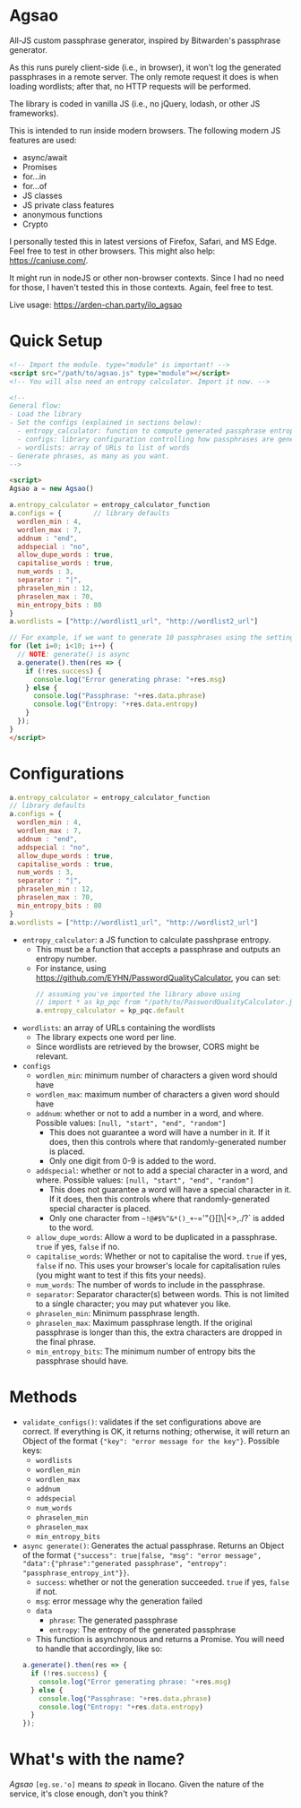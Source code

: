 # Agsao
All-JS custom passphrase generator, inspired by Bitwarden's passphrase generator.

As this runs purely client-side (i.e., in browser), it won't log the generated passphrases in a remote server. The only remote request it does is when loading wordlists; after that, no HTTP requests will be performed.

The library is coded in vanilla JS (i.e., no jQuery, lodash, or other JS frameworks).

This is intended to run inside modern browsers. The following modern JS features are used:
- async/await
- Promises
- for...in
- for...of
- JS classes
- JS private class features
- anonymous functions
- Crypto

I personally tested this in latest versions of Firefox, Safari, and MS Edge. Feel free to test in other browsers. This might also help: https://caniuse.com/.

It might run in nodeJS or other non-browser contexts. Since I had no need for those, I haven't tested this in those contexts. Again, feel free to test.


Live usage: https://arden-chan.party/ilo_agsao


# Quick Setup
```html
<!-- Import the module. type="module" is important! -->
<script src="/path/to/agsao.js" type="module"></script>
<!-- You will also need an entropy calculator. Import it now. -->

<!--
General flow:
- Load the library
- Set the configs (explained in sections below):
  - entropy_calculator: function to compute generated passphrase entropy
  - configs: library configuration controlling how passphrases are generated
  - wordlists: array of URLs to list of words
- Generate phrases, as many as you want.
-->

<script>
Agsao a = new Agsao()

a.entropy_calculator = entropy_calculator_function
a.configs = {        // library defaults
  wordlen_min : 4,
  wordlen_max : 7,
  addnum : "end",
  addspecial : "no",
  allow_dupe_words : true,
  capitalise_words : true,
  num_words : 3,
  separator : "|",
  phraselen_min : 12,
  phraselen_max : 70,
  min_entropy_bits : 80
}
a.wordlists = ["http://wordlist1_url", "http://wordlist2_url"]

// For example, if we want to generate 10 passphrases using the settings above:
for (let i=0; i<10; i++) {
  // NOTE: generate() is async
  a.generate().then(res => {
    if (!res.success) {
      console.log("Error generating phrase: "+res.msg)
    } else {
      console.log("Passphrase: "+res.data.phrase)
      console.log("Entropy: "+res.data.entropy)
    }
  });
}
</script>
```

# Configurations
```js
a.entropy_calculator = entropy_calculator_function
// library defaults
a.configs = {
  wordlen_min : 4,
  wordlen_max : 7,
  addnum : "end",
  addspecial : "no",
  allow_dupe_words : true,
  capitalise_words : true,
  num_words : 3,
  separator : "|",
  phraselen_min : 12,
  phraselen_max : 70,
  min_entropy_bits : 80
}
a.wordlists = ["http://wordlist1_url", "http://wordlist2_url"]
```
- `entropy_calculator`: a JS function to calculate passhprase entropy.
  - This must be a function that accepts a passphrase and outputs an entropy number.
  - For instance, using https://github.com/EYHN/PasswordQualityCalculator, you can set:
    ```js
    // assuming you've imported the library above using
    // import * as kp_pqc from "/path/to/PasswordQualityCalculator.js";
    a.entropy_calculator = kp_pqc.default
    ```
- `wordlists`: an array of URLs containing the wordlists
  - The library expects one word per line.
  - Since wordlists are retrieved by the browser, CORS might be relevant.
- `configs`
  - `wordlen_min`: minimum number of characters a given word should have
  - `wordlen_max`: maximum number of characters a given word should have
  - `addnum`: whether or not to add a number in a word, and where. Possible values: `[null, "start", "end", "random"]`
    - This does not guarantee a word will have a number in it. If it does, then this controls where that randomly-generated number is placed.
    - Only one digit from 0-9 is added to the word.
  - `addspecial`: whether or not to add a special character in a word, and where. Possible values: `[null, "start", "end", "random"]`
    - This does not guarantee a word will have a special character in it. If it does, then this controls where that randomly-generated special character is placed.
    - Only one character from `~!@#$%^&*()_+`-='\"{}[]\\|<>,./?` is added to the word.
  - `allow_dupe_words`: Allow a word to be duplicated in a passphrase. `true` if yes, `false` if no.
  - `capitalise_words`: Whether or not to capitalise the word. `true` if yes, `false` if no. This uses your browser's locale for capitalisation rules (you might want to test if this fits your needs).
  - `num_words`: The number of words to include in the passphrase.
  - `separator`: Separator character(s) between words. This is not limited to a single character; you may put whatever you like.
  - `phraselen_min`: Minimum passphrase length.
  - `phraselen_max`: Maximum passphrase length. If the original passphrase is longer than this, the extra characters are dropped in the final phrase.
  - `min_entropy_bits`: The minimum number of entropy bits the passphrase should have.

# Methods
- `validate_configs()`: validates if the set configurations above are correct. If everything is OK, it returns nothing; otherwise, it will return an Object of the format `{"key": "error message for the key"}`. Possible keys:
  - `wordlists`
  - `wordlen_min`
  - `wordlen_max`
  - `addnum`
  - `addspecial`
  - `num_words`
  - `phraselen_min`
  - `phraselen_max`
  - `min_entropy_bits`
- `async generate()`: Generates the actual passphrase. Returns an Object of the format `{"success": true|false, "msg": "error message", "data":{"phrase":"generated passphrase", "entropy": "passphrase_entropy_int"}}`.
  - `success`: whether or not the generation succeeded. `true` if yes, `false` if not.
  - `msg`: error message why the generation failed
  - `data`
    - `phrase`: The generated passphrase
    - `entropy`: The entropy of the generated passphrase
  - This function is asynchronous and returns a Promise. You will need to handle that accordingly, like so:
  ```js
  a.generate().then(res => {
    if (!res.success) {
      console.log("Error generating phrase: "+res.msg)
    } else {
      console.log("Passphrase: "+res.data.phrase)
      console.log("Entropy: "+res.data.entropy)
    }
  });
  ```

# What's with the name?
*Agsao* <code>[ɐg.sɐ.'o]</code> means *to speak* in Ilocano. Given the nature of the service, it's close enough, don't you think?
